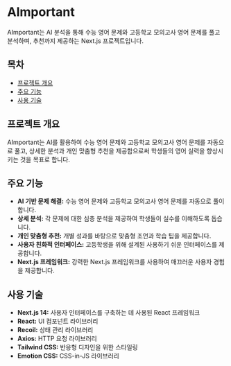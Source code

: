 # AImportant

AImportant는 AI 분석을 통해 수능 영어 문제와 고등학교 모의고사 영어 문제를 풀고 분석하며, 추천까지 제공하는 Next.js 프로젝트입니다.

## 목차

- [프로젝트 개요](#프로젝트-개요)
- [주요 기능](#주요-기능)
- [사용 기술](#사용-기술)

## 프로젝트 개요

AImportant는 AI를 활용하여 수능 영어 문제와 고등학교 모의고사 영어 문제를 자동으로 풀고, 상세한 분석과 개인 맞춤형 추천을 제공함으로써 학생들의 영어 실력을 향상시키는 것을 목표로 합니다.

## 주요 기능

- **AI 기반 문제 해결:** 수능 영어 문제와 고등학교 모의고사 영어 문제를 자동으로 풀이합니다.
- **상세 분석:** 각 문제에 대한 심층 분석을 제공하여 학생들이 실수를 이해하도록 돕습니다.
- **개인 맞춤형 추천:** 개별 성과를 바탕으로 맞춤형 조언과 학습 팁을 제공합니다.
- **사용자 친화적 인터페이스:** 고등학생을 위해 설계된 사용하기 쉬운 인터페이스를 제공합니다.
- **Next.js 프레임워크:** 강력한 Next.js 프레임워크를 사용하여 매끄러운 사용자 경험을 제공합니다.

## 사용 기술

- **Next.js 14:** 사용자 인터페이스를 구축하는 데 사용된 React 프레임워크
- **React:** UI 컴포넌트 라이브러리
- **Recoil:** 상태 관리 라이브러리
- **Axios:** HTTP 요청 라이브러리
- **Tailwind CSS:** 반응형 디자인을 위한 스타일링
- **Emotion CSS:** CSS-in-JS 라이브러리
